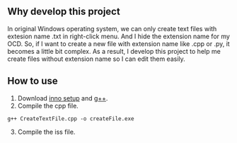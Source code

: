 ## Why develop this project
In original Windows operating system, we can only create text files with extesion name .txt in right-click menu. And I hide the extension name for my OCD. So, if I want to create a new file with extension name like .cpp or .py, it becomes a little bit complex. As a result, I develop this project to help me create files without extension name so I can edit them easily.

## How to use

1. Download [inno setup](https://jrsoftware.org/isinfo.php) and [g++](https://www.mingw-w64.org/).
2. Compile the cpp file.
```
g++ CreateTextFile.cpp -o createFile.exe
```
3. Compile the iss file.